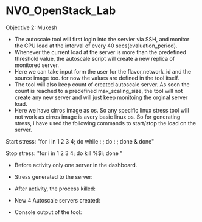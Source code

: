 # NVO_OpenStack_Lab

Objective 2: Mukesh
  - The autoscale tool will first login into the servier via SSH, and monitor the CPU load at the interval of every 40 secs(evaluation_period). 
  - Whenever the current load at the server is more than the predefined threshold value, the autoscale script will create a new replica of monitored server. 
  - Here we can take input form the user for the flavor,network_id and the source image too. for now the values are defined in the tool itself. 
  - The tool will also keep count of created autoscale server. As soon the count is reached to a predefined max_scaling_size, the tool will not create any new server and will just     keep monitoing the orginal server load.
  - Here we have cirros image as os. So any specific linux stress tool will not work as cirros image is avery basic linux os. So for generating stress, i have used the following       commands to start/stop the load on the server.

  Start stress: "for i in 1 2 3 4; do while : ; do : ; done & done"
  
  Stop stress:  "for i in 1 2 3 4; do kill %$i; done "
  
  -	Before activity only one server in the dashboard.
  
  
  - Stress generated to the server:
  
  
  - After activity, the process killed:
  
  
  - New 4 Autoscale servers created:
  
  
  -	Console output of the tool:
    
